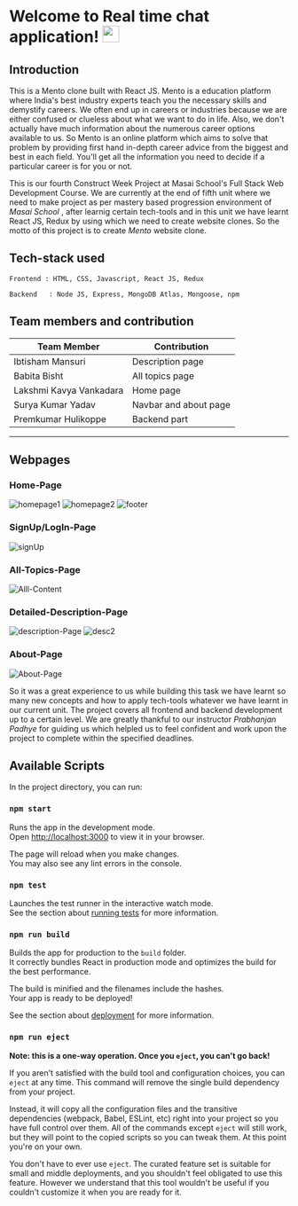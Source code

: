 # Welcome to Real time chat application! <img src="https://raw.githubusercontent.com/MartinHeinz/MartinHeinz/master/wave.gif" width="30px">

## Introduction 

This is a Mento clone built with React JS.
Mento is a education platform where India's best industry experts teach you the necessary skills and demystify careers.  We often end up in careers or industries because we are either confused or clueless about what we want to do in life. Also, we don't actually have much information about the numerous career options available to us. So Mento is an online platform which aims to solve that problem by providing first hand in-depth career advice from the biggest and best in each field. You'll get all the information you need to decide if a particular career is for you or not.

This is our fourth Construct Week Project at Masai School's Full Stack Web Development Course. We are currently at the end of fifth unit where we need to make project as per mastery based progression environment of _Masai School_ ,  after learnig certain tech-tools and in this unit we have learnt React JS, Redux by using which we need to create website clones. So the motto of this project is to create *Mento* website clone. 
   
 ##  Tech-stack used
  
   ```
   Frontend : HTML, CSS, Javascript, React JS, Redux
   
   Backend   : Node JS, Express, MongoDB Atlas, Mongoose, npm 
   ```
 ## Team members and contribution

 | Team Member            | Contribution                                                              |
| ----------------- | ------------------------------------------------------------------ |
| Ibtisham Mansuri | Description page |
| Babita Bisht | All topics page |
| Lakshmi Kavya Vankadara | Home page |
| Surya Kumar Yadav | Navbar and about page |
| Premkumar Hulikoppe | Backend part |

 
---

## Webpages

### Home-Page
<img src="https://i.ibb.co/y4X3nNb/homepage1.png" alt="homepage1" border="0">
<img src="https://i.ibb.co/kgS4yfr/homepage2.png" alt="homepage2" border="0">
<img src="https://i.ibb.co/zFPgF58/footer.png" alt="footer" border="0">

### SignUp/LogIn-Page
<img src="https://i.ibb.co/RHZmy88/signUp.png" alt="signUp" border="0">

### All-Topics-Page
<img src="https://i.ibb.co/8X86NCd/Alll-Content.png" alt="Alll-Content" border="0">

### Detailed-Description-Page
<img src="https://i.ibb.co/hCStg2D/description-Page.png" alt="description-Page" border="0">
<img src="https://i.ibb.co/tbGw8xY/desc2.png" alt="desc2" border="0">

### About-Page
<img src="https://i.ibb.co/ZNJhGw7/About-Page.png" alt="About-Page" border="0">

So it was a great experience to us while building this task we have learnt so many new concepts and how to apply tech-tools whatever we have learnt in our current unit. The project covers all frontend and backend development up to a certain level. We are greatly thankful to our instructor *Prabhanjan Padhye* for guiding us which helpled us to feel confident and work upon the project to complete within the specified deadlines.


## Available Scripts

In the project directory, you can run:

### `npm start`

Runs the app in the development mode.\
Open [http://localhost:3000](http://localhost:3000) to view it in your browser.

The page will reload when you make changes.\
You may also see any lint errors in the console.

### `npm test`

Launches the test runner in the interactive watch mode.\
See the section about [running tests](https://facebook.github.io/create-react-app/docs/running-tests) for more information.

### `npm run build`

Builds the app for production to the `build` folder.\
It correctly bundles React in production mode and optimizes the build for the best performance.

The build is minified and the filenames include the hashes.\
Your app is ready to be deployed!

See the section about [deployment](https://facebook.github.io/create-react-app/docs/deployment) for more information.

### `npm run eject`

**Note: this is a one-way operation. Once you `eject`, you can't go back!**

If you aren't satisfied with the build tool and configuration choices, you can `eject` at any time. This command will remove the single build dependency from your project.

Instead, it will copy all the configuration files and the transitive dependencies (webpack, Babel, ESLint, etc) right into your project so you have full control over them. All of the commands except `eject` will still work, but they will point to the copied scripts so you can tweak them. At this point you're on your own.

You don't have to ever use `eject`. The curated feature set is suitable for small and middle deployments, and you shouldn't feel obligated to use this feature. However we understand that this tool wouldn't be useful if you couldn't customize it when you are ready for it.


